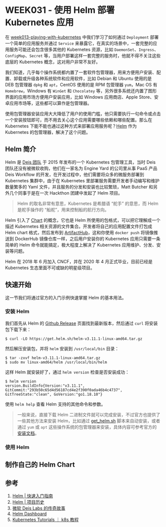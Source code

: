 # WEEK031 - 使用 Helm 部署 Kubernetes 应用

在 [week013-playing-with-kubernetes](../week013-playing-with-kubernetes/README.md) 中我们学习了如何通过 `Deployment` 部署一个简单的应用服务并通过 `Service` 来暴露它，在真实的场景中，一套完整的应用服务可能还会包含很多其他的 Kubernetes 资源，比如 `DaemonSet`、`Ingress`、`ConfigMap`、`Secret` 等，当用户部署这样一套完整的服务时，他就不得不关注这些底层的 Kubernetes 概念，这对用户非常不友好。

我们知道，几乎每个操作系统都内置了一套软件包管理器，用来方便用户安装、配置、卸载或升级各种系统软件和应用软件，比如 Debian 和 Ubuntu 使用的是 DEB 包管理器 `dpkg` 和 `apt`，CentOS 使用的是 RPM 包管理器 `yum`，Mac OS 有 `Homebrew`，Windows 有 `WinGet` 和 `Chocolatey` 等，另外很多系统还内置了图形界面的应用市场方便用户安装应用，比如 Windows 应用商店、Apple Store、安卓应用市场等，这些都可以算作是包管理器。

使用包管理器安装应用大大降低了用户的使用门槛，他只需要执行一句命令或点击一个安装按钮即可，而不用去关心这个应用需要哪些依赖和哪些配置。那么在 Kubernetes 下能不能也通过这种方式来部署应用服务呢？[Helm](https://helm.sh/zh/) 作为 Kubernetes 的包管理器，解决了这个问题。

## Helm 简介

Helm 是 [Deis 团队](https://deislabs.io/) 于 2015 年发布的一个 Kubernetes 包管理工具，当时 Deis 团队还没有被微软收购，他们在一家名为 Engine Yard 的公司里从事 PaaS 产品 Deis Workflow 的开发，在开发过程中，他们需要将众多的微服务部署到 Kubernetes 集群中，由于在 Kubernetes 里部署服务需要开发者手动编写和维护数量繁多的 Yaml 文件，并且服务的分发和安装也比较繁琐，Matt Butcher 和另外几个同事于是在一次 Hackthon 团建中发起了 Helm 项目。

> Helm 的取名非常有意思，Kubernetes 是希腊语 “舵手” 的意思，而 Helm 是舵手操作的 “船舵”，用来控制船的航行方向。

Helm 引入了 [Chart](https://helm.sh/zh/docs/topics/charts/) 的概念，它也是 Helm 所使用的包格式，可以把它理解成一个描述 Kubernetes 相关资源的文件集合。开发者将自己的应用配置文件打包成 Helm chart 格式，然后发布到 [ArtifactHub](https://artifacthub.io/)，这和你使用 `docker push` 将镜像推送到 DockerHub 镜像仓库一样，之后用户安装你的 Kubernetes 应用只需要一条简单的 Helm 命令就能搞定，极大程度上解决了 Kubernetes 应用维护、分发、安装等问题。

Helm 在 2018 年 6 月加入 CNCF，并在 2020 年 4 月正式毕业，目前已经是 Kubernetes 生态里面不可或缺的明星级项目。

## 快速开始

这一节我们将通过官方的入门示例快速掌握 Helm 的基本用法。

### 安装 Helm

我们首先从 Helm 的 [Github Release](https://github.com/helm/helm/releases) 页面找到最新版本，然后通过 `curl` 将安装包下载下来：

```
$ curl -LO https://get.helm.sh/helm-v3.11.1-linux-amd64.tar.gz
```

然后解压安装包，并将 `helm` 安装到 `/usr/local/bin` 目录：

```
$ tar -zxvf helm-v3.11.1-linux-amd64.tar.gz
$ sudo mv linux-amd64/helm /usr/local/bin/helm
```

这样 Helm 就安装好了，通过 `helm version` 检查是否安装成功：

```
$ helm version
version.BuildInfo{Version:"v3.11.1", GitCommit:"293b50c65d4d56187cd4e2f390f0ada46b4c4737", GitTreeState:"clean", GoVersion:"go1.18.10"}
```

使用 `helm help` 查看 Helm 支持的其他命令和参数。

> 一般来说，直接下载 Helm 二进制文件就可以完成安装，不过官方也提供了一些其他方法来安装 Helm，比如通过 [get_helm.sh](https://raw.githubusercontent.com/helm/helm/main/scripts/get-helm-3) 脚本来自动安装，或者通过 `yum` 或 `apt` 这些操作系统的包管理器来安装，具体内容可参考官方的 [安装文档](https://helm.sh/zh/docs/intro/install/)。

### 使用 Helm

## 制作自己的 Helm Chart

## 参考

1. [Helm | 快速入门指南](https://helm.sh/zh/docs/intro/quickstart/)
1. [Helm | 项目历史](https://helm.sh/zh/docs/community/history/)
1. [微软 Deis Labs 的传奇故事](https://zhuanlan.zhihu.com/p/496603933)
1. [Helm Dashboard](https://github.com/komodorio/helm-dashboard)
1. [Kubernetes Tutorials ｜ k8s 教程](https://github.com/guangzhengli/k8s-tutorials#helm)
